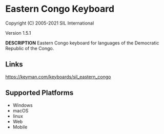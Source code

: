 Eastern Congo Keyboard
=====================

Copyright (C) 2005-2021 SIL International

Version 1.5.1

__DESCRIPTION__
Eastern Congo keyboard for languages of the Democratic Republic of the Congo.

Links
-----
https://keyman.com/keyboards/sil_eastern_congo

Supported Platforms
-------------------
 * Windows
 * macOS
 * linux
 * Web
 * Mobile
